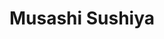 ---
layout: place
title: "Musashi Sushiya"
permalink: /california/lake-forest/musashi-sushiya.html
stateAbbr: CA
stateName: California
cityName: Lake Forest
seo:
  name: "Musashi Sushiya"
  type: Restaurant
  links: http://www.musashisushiya.com/
description: "Dimly lit Japanese eatery providing creative rolls & sushi plus a happy hour in relaxed environs. Looking for sushi in Lake Forest, California? Check out Mus..."
place_id: ChIJw1192Pvo3IARPVqFayAZ19k
photos:
  - name: >-
      places/ChIJw1192Pvo3IARPVqFayAZ19k/photos/AeeoHcLUn1n-IuI1NiRWRPSIInpHwnxagXEoPeg69pFKSsz3b9_Hxk9dJ1fZ-BJznrd2EyuJh_jZqXwTP31W4kgCrKkA6YUzyhQCxtk9hRDAdgjbPRmALnJBcbSl2W8Ur5OQQPoIqIoDnsO5IJHk8QO-Xi6ODxrM7LxtX7Ywpo_KXMWfNi6Hu4_QBUnRq3Q6ZMIaCgsqc2YkwlhfD7IQOWMLDHv1pVH3xiGvl0jyzsA8hwu1gJOV7HhkjPaNpaQ3xVmIlBsnzGPEmffIgWrEbRwstfBqlAAj0x18v5-8o9uy4JxeGTYPIL2bQyeawSZGijnfK0pKQrpwxsgyiwCesPCT8fSPWL2OuBBeqdXJiWAzOTB42Wb9TGrf6rfnEXojzI0YPzUZkb9cYcctdQcoB7-BSmXS3TfRznBpeOHdDmss4PW0Pw
    widthPx: 4032
    heightPx: 3024
    authorAttributions:
      - displayName: Whistle Honey
        uri: https://maps.google.com/maps/contrib/105438453931540845680
        photoUri: >-
          https://lh3.googleusercontent.com/a/ACg8ocJJ_N0W7HQRr6JRCgHffDuueE6oPMpt6B59ZcWeRvyBkBX2mw=s100-p-k-no-mo
    flagContentUri: >-
      https://www.google.com/local/imagery/report/?cb_client=maps_api_places.places_api&image_key=!1e10!2sCIHM0ogKEICAgIDymr7lAQ&hl=en-US
    googleMapsUri: >-
      https://www.google.com/maps/place//data=!3m4!1e2!3m2!1sCIHM0ogKEICAgIDymr7lAQ!2e10!4m2!3m1!1s0x80dce8fbd87d5dc3:0xd9d719206b855a3d
  - name: >-
      places/ChIJw1192Pvo3IARPVqFayAZ19k/photos/AeeoHcKiWTGfLzifgVixeYewrGQUNXY9P6DLN9IWdIbhUPCNlNAChgKTJmz9WIzDav5axBi0TS2L0qQeFcQhQq8xVVRBsMRHs2x_NcmLodx0O8N194jtr-0UoRWpvvFKjSr1fC0OkRQThOyq5CSvV6aeZQQKg34lUxngn3ijRe3Qat-p0z6J-r5ILAsMeuED65lK6Vp7ZTtndUQEOr_ek1diY6Nn_8YfFtawFI6pIHFn-T6E8qjZh5GJoBenOMVsPC-0ahukIgTK3Hp2OVwh02iHg7K3iMCW3YveEAQctcSEzQR7jg
    widthPx: 4800
    heightPx: 2700
    authorAttributions:
      - displayName: Musashi Sushiya
        uri: https://maps.google.com/maps/contrib/110497963736977325618
        photoUri: >-
          https://lh3.googleusercontent.com/a-/ALV-UjVZW2GLxdTYF4aY9TAKhH-Rr2P0WQDrYfGuug_UWQjDCOf8glY=s100-p-k-no-mo
    flagContentUri: >-
      https://www.google.com/local/imagery/report/?cb_client=maps_api_places.places_api&image_key=!1e10!2sAF1QipPnc9_N2zT-X8P5PJScyjI3suZTtwVvWXns46Ze&hl=en-US
    googleMapsUri: >-
      https://www.google.com/maps/place//data=!3m4!1e2!3m2!1sAF1QipPnc9_N2zT-X8P5PJScyjI3suZTtwVvWXns46Ze!2e10!4m2!3m1!1s0x80dce8fbd87d5dc3:0xd9d719206b855a3d
  - name: >-
      places/ChIJw1192Pvo3IARPVqFayAZ19k/photos/AeeoHcItbjSTt8qebI_GPtM0eQF8nAHSy9busV5Mg49tdUSxfnl9fndg23j3qK1wMzPRJn5FZZaQPEOe817ZtROP0fJZLCzFVt9pZVzRRVctL2kRgIzB3_2QdbtJhCPSNPr_0TckuHktrUgEIXAvBZC_ng0KcWZjeFvn6xyszpUSShcvEWmy6VNwjFnz0TOecnADmYUXR-ROfuMn1K9si4qe04Qe4IVf6n8QCKmGZDFG-43T0YWuMo21ibpqIg2mKeM2EzfLYy13uMowBH8fXk8yb7y5Y1zfIEI8YEEpudwiIbzEVA
    widthPx: 4800
    heightPx: 2983
    authorAttributions:
      - displayName: Musashi Sushiya
        uri: https://maps.google.com/maps/contrib/110497963736977325618
        photoUri: >-
          https://lh3.googleusercontent.com/a-/ALV-UjVZW2GLxdTYF4aY9TAKhH-Rr2P0WQDrYfGuug_UWQjDCOf8glY=s100-p-k-no-mo
    flagContentUri: >-
      https://www.google.com/local/imagery/report/?cb_client=maps_api_places.places_api&image_key=!1e10!2sAF1QipNC0OTZGlJttgNltj-t6_2n-pDu3zxmsppb5Z3j&hl=en-US
    googleMapsUri: >-
      https://www.google.com/maps/place//data=!3m4!1e2!3m2!1sAF1QipNC0OTZGlJttgNltj-t6_2n-pDu3zxmsppb5Z3j!2e10!4m2!3m1!1s0x80dce8fbd87d5dc3:0xd9d719206b855a3d
  - name: >-
      places/ChIJw1192Pvo3IARPVqFayAZ19k/photos/AeeoHcJmsSoE4itVy0zsB6pgOcWtRID6GPxOD2r2GchBuzYXTb096jMItX7nBm4VPSMB3HSd46piM5SZIUQbZtu7h3MFHEtGOVJtUsMxAZaDPe8HfqRovmma91GNgO-g9Cqx3-kaFmlsOhRKO_W19_TTYl4FMsxCtcGOP4_QOBq8tntteXqi5JyDtyJ3L2m9jSlgvjubw25_-4HiiV7KpLI5FQLinjCVx0twF-8iGHZ0PhTqKLfSJ2zvtNGWPgnhw7AXhDR-IdWKUjnHBI1zsnYeumYaGkCu0rv2-SPjr28n2n3epe9NRZPVqL9qaMpwFCN1IzDOWhj8786KtQscbGkFg_Pv6FPRAXUEDLWVfBv5CMADPo015s-Fh9G-5fd29B4_hpgeAwNpwYmTD-CtaECOQRMbneEbc5BdYFCitEUbVNojYH3f
    widthPx: 3600
    heightPx: 4800
    authorAttributions:
      - displayName: Elizabeth Burgi
        uri: https://maps.google.com/maps/contrib/104883169874035778197
        photoUri: >-
          https://lh3.googleusercontent.com/a-/ALV-UjVYsoCHhDh9dL4caJnz6ddOmMdxGgIaj5VlLYtQy2SqJ0VWt8rd=s100-p-k-no-mo
    flagContentUri: >-
      https://www.google.com/local/imagery/report/?cb_client=maps_api_places.places_api&image_key=!1e10!2sCIHM0ogKEICAgMCwz6GoywE&hl=en-US
    googleMapsUri: >-
      https://www.google.com/maps/place//data=!3m4!1e2!3m2!1sCIHM0ogKEICAgMCwz6GoywE!2e10!4m2!3m1!1s0x80dce8fbd87d5dc3:0xd9d719206b855a3d
  - name: >-
      places/ChIJw1192Pvo3IARPVqFayAZ19k/photos/AeeoHcL4k-m85YxnqIbpM7P3VrRYdL9V8jHH9Z8EUms7K2wPYshNFNjIwfapJGlPAxRAIg8DU_OGrPzOkWnLfa6y6oqDTKl1z9fYYJoa95YIO1Q-b1HwbM7X4iDNLNfh8L2Dt0gBwk9gksFw0yAcPTm5yQA5z5HhNGg3Y6671S_hLCOaZlhc9BtqqANJoO9ztD6Fgjfbvx8TKfrWeYe1O7Mp_X2tGOp3pI6w8God6Sue57m58DUApgTpeFSWv0zxjXE20PLp6lcYfhr78I7ngMvr9cykQ9yQJsb8mFB72gARDgK7Jg
    widthPx: 4032
    heightPx: 3024
    authorAttributions:
      - displayName: Musashi Sushiya
        uri: https://maps.google.com/maps/contrib/110497963736977325618
        photoUri: >-
          https://lh3.googleusercontent.com/a-/ALV-UjVZW2GLxdTYF4aY9TAKhH-Rr2P0WQDrYfGuug_UWQjDCOf8glY=s100-p-k-no-mo
    flagContentUri: >-
      https://www.google.com/local/imagery/report/?cb_client=maps_api_places.places_api&image_key=!1e10!2sAF1QipODsGuBRkPEYZiJbpTc-_wwTY0jvoSECH7Q5PYn&hl=en-US
    googleMapsUri: >-
      https://www.google.com/maps/place//data=!3m4!1e2!3m2!1sAF1QipODsGuBRkPEYZiJbpTc-_wwTY0jvoSECH7Q5PYn!2e10!4m2!3m1!1s0x80dce8fbd87d5dc3:0xd9d719206b855a3d
  - name: >-
      places/ChIJw1192Pvo3IARPVqFayAZ19k/photos/AeeoHcJOM9X2lbOtQD9aQmjoEgDDGa5-Oeb2D-H7M5vHaHprUMWAn4WdfGDtpCG-vnallM7L6N5X8RCm8UQQxfYpiyedVaHdCbzbdhWtWCjYyjuYDBPu8CyQIsouh9Gfska0da4r7nactFxsUg-C-NKKId4rw92RDzlLOH7mohLp9Osmj44fIimYd6YQK54dSTT07HkXUFYDApRsoKhEZSgMBuq153nabs52dSw6cBD_GzBvuoFAOtkQZh8t5gDTeIewOFdxoNR7SRGpZtqlSMD8wGK9p-yfMSkfIZFFf-Q3BbSeTjNQdRl-aFndE1zbc77g7R26zyURWXxlD2X-j21Nwiv3xCZefE8M1o0W4PzPbdJ8pfmHkjPsPKCZhRDVCnkxuqfBn4QDjL6ht9VgV4_nKTkXjli1KcY0yVJCqwgU8CGEsv4
    widthPx: 3024
    heightPx: 4032
    authorAttributions:
      - displayName: Ucha Perri
        uri: https://maps.google.com/maps/contrib/110187277581304946496
        photoUri: >-
          https://lh3.googleusercontent.com/a-/ALV-UjVdJ3qaV02W4nucgq5wMN5bY0uokyOFZw2_PqNjxdAUncJ0Ld28=s100-p-k-no-mo
    flagContentUri: >-
      https://www.google.com/local/imagery/report/?cb_client=maps_api_places.places_api&image_key=!1e10!2sCIHM0ogKEICAgID67LPRzgE&hl=en-US
    googleMapsUri: >-
      https://www.google.com/maps/place//data=!3m4!1e2!3m2!1sCIHM0ogKEICAgID67LPRzgE!2e10!4m2!3m1!1s0x80dce8fbd87d5dc3:0xd9d719206b855a3d
  - name: >-
      places/ChIJw1192Pvo3IARPVqFayAZ19k/photos/AeeoHcLK75Qba0tsdZsOwmwVuDcFsODwPY0Hywjna_V_GExHHx74dKnJVIdR7pYyyxqmmzRKYJXYCt0WTREggDDMegG1pNfAiPO-iPflvsk25RSNOCPtor4sRGiDtAplPcYIcNEAlYy2i8KWhztSfHI6urA0VR87lsG2SRRuXIYMTV8vxjymRvRPXpPuOBIhlRmJZkypOYf3uKB6m7U9DJ3v5jiTvqzkQSx_nUtB6keIBCx0f8YlKb30iPV5nqHDJLfqzMb_THYbu_v2dk27iJ-AXeEVBQKNur3jL4fECFw6onR6NAVr2N4lv3MiU-FQOGOOUC5quVyMvzYGFLt5Bmu9WqQAo_3SeCUpP8hYFJ7djF026Fw8aodLc5397VXsHEzHppQ9kCAci-F3CihePJA4HvByI7P7LAWHDbwPtsc461hmIQ
    widthPx: 1000
    heightPx: 666
    authorAttributions:
      - displayName: Vincent Steele
        uri: https://maps.google.com/maps/contrib/109210601166753581170
        photoUri: >-
          https://lh3.googleusercontent.com/a-/ALV-UjXDiIYtxCac3HYUl8y5taC2HmYPnp8nJeHbeEAxmqlP1XEY7gI=s100-p-k-no-mo
    flagContentUri: >-
      https://www.google.com/local/imagery/report/?cb_client=maps_api_places.places_api&image_key=!1e10!2sCIHM0ogKEICAgICKh7vPYw&hl=en-US
    googleMapsUri: >-
      https://www.google.com/maps/place//data=!3m4!1e2!3m2!1sCIHM0ogKEICAgICKh7vPYw!2e10!4m2!3m1!1s0x80dce8fbd87d5dc3:0xd9d719206b855a3d
  - name: >-
      places/ChIJw1192Pvo3IARPVqFayAZ19k/photos/AeeoHcKIxe_2kVVOXWxEkIMiQBEGUU2XeD362-xBWqW4mvSCht7adx3Qx8oQxjBWQtjTBuxjRm47lC1lwW_Z3uWesewdbnZBWDwz4yg0RXjb-rs6ztIvzJ3_NL6pW4ussnJz0mcU4FDchOiWw9koQJw6qO6zEmxgjgyotMyHEyhdRqwAPpaB55eDwuauH1HAbMEt6b82f1JomtM4KaDY4l-9yWzpMCANP2UxcqXthJ0bfvaQlXT9jwJgSScWKHwuRin8NtKkpydaHeYIovoj6-5V5upKnZnOgjK985XYiFTGxiHlCg
    widthPx: 4800
    heightPx: 3200
    authorAttributions:
      - displayName: Musashi Sushiya
        uri: https://maps.google.com/maps/contrib/110497963736977325618
        photoUri: >-
          https://lh3.googleusercontent.com/a-/ALV-UjVZW2GLxdTYF4aY9TAKhH-Rr2P0WQDrYfGuug_UWQjDCOf8glY=s100-p-k-no-mo
    flagContentUri: >-
      https://www.google.com/local/imagery/report/?cb_client=maps_api_places.places_api&image_key=!1e10!2sAF1QipPiA5_6B5a1a5H2YYtMpZaQukXZWzqqQl-bSF3r&hl=en-US
    googleMapsUri: >-
      https://www.google.com/maps/place//data=!3m4!1e2!3m2!1sAF1QipPiA5_6B5a1a5H2YYtMpZaQukXZWzqqQl-bSF3r!2e10!4m2!3m1!1s0x80dce8fbd87d5dc3:0xd9d719206b855a3d
  - name: >-
      places/ChIJw1192Pvo3IARPVqFayAZ19k/photos/AeeoHcLtubEBjB4mc0y3IK3Vig_MoB2tA8CD5EkPtt9vioIAVSIBWxbk6zegYOqrxJ38Mc5tHrnb6J9YHTHHaDYs229Wjdd5R2v8kfDyhFJsDt11DzpFoHZ26miE2hVDNGIJ3BTPYKjzuTQCdU2w5UlA4FEiGVl7haD1RV-37ReX4dBgxfCzgUYSczsHfb3xUnC9iEMg2JuMDrXOAsSptUUG_4I9MoTWTWlm20Y-8XytCmZUKtXvnmrB201iEqVQJZm6ZvPLTOJZVIkluJwOPxDsxOXivqZkfpcgCcTj8AUv8_oOazfAZAgfmqklFSVe1AXiFKw4GJ3R1orEKwS0MAu7cXNfzjbyOd_yvvDzYKTWlZaVrxWPKLp0L1cY2WOG-K0H_i0IGg3sWBcWVEPDg_ZoKDy9FXIq8SX5s-kBRZ8Al5E
    widthPx: 3984
    heightPx: 2988
    authorAttributions:
      - displayName: Pauline L-C
        uri: https://maps.google.com/maps/contrib/100987156485272304309
        photoUri: >-
          https://lh3.googleusercontent.com/a-/ALV-UjWQWhWktiykx87vMMorjMm4mQY03Xcan-uu30xltIqd-S303H-YZA=s100-p-k-no-mo
    flagContentUri: >-
      https://www.google.com/local/imagery/report/?cb_client=maps_api_places.places_api&image_key=!1e10!2sCIHM0ogKEICAgID4i6vBCg&hl=en-US
    googleMapsUri: >-
      https://www.google.com/maps/place//data=!3m4!1e2!3m2!1sCIHM0ogKEICAgID4i6vBCg!2e10!4m2!3m1!1s0x80dce8fbd87d5dc3:0xd9d719206b855a3d
  - name: >-
      places/ChIJw1192Pvo3IARPVqFayAZ19k/photos/AeeoHcICz1Aa363KT3VDfyrJdRE-VYz3gblmnJhB3KyCFJhCprVEZGlWI1Qu0HJSlehMSMpHCEqsgceiCvotr7dwNEAh0fr6LxBFeCbYeSgjaAPz1r5fr1APCAR2XKpqWAyyi0Q0U4et06qFN4ZVddthu9y1jE9QpARQXdy2fMJ-1eW0YfKBNuqR8CsyJKGu9UdMzBi04a9iPhwvoXg9VyNJjnPcdkWAP4eAFsJz5GI3szpuPTK3Jzgchsh6W9Q_qL3x6xE9eVjS5emm6-WRwhPlLFCQT4j1PjTrI8-a_voyX_EgfkD8WhoEu1VsRUg0kaBtg5Eb8UMvJEpuJif08LSYCkZ0B9djQkgOORMSC39eUWVFQ1f5GW9-0I_UyjXg_5wRkLhbbcSISLA8geossf4D4fhAuM6HT5wAIEJt-2VB1jw
    widthPx: 4656
    heightPx: 2218
    authorAttributions:
      - displayName: Linda Hainsworth
        uri: https://maps.google.com/maps/contrib/115486623343816079606
        photoUri: >-
          https://lh3.googleusercontent.com/a-/ALV-UjVu231Rgr1GfPkqbONoWASeb5EkakoUjeW4INFmExpkC4J8yJmo3Q=s100-p-k-no-mo
    flagContentUri: >-
      https://www.google.com/local/imagery/report/?cb_client=maps_api_places.places_api&image_key=!1e10!2sCIHM0ogKEICAgICMuMzXbQ&hl=en-US
    googleMapsUri: >-
      https://www.google.com/maps/place//data=!3m4!1e2!3m2!1sCIHM0ogKEICAgICMuMzXbQ!2e10!4m2!3m1!1s0x80dce8fbd87d5dc3:0xd9d719206b855a3d
address: '23532 El Toro Rd Suite #18, Lake Forest, CA 92630, USA'
street: '23532 El Toro Rd Suite #18'
city: Lake Forest
state: CA
zip: '92630'
country: USA
neighborhood: null
latitude: '33.620144'
longitude: '-117.698815'
accessibility_options:
  wheelchairAccessibleParking: true
  wheelchairAccessibleEntrance: true
  wheelchairAccessibleRestroom: true
  wheelchairAccessibleSeating: true
business_status: OPERATIONAL
name: Musashi Sushiya
google_maps_links:
  directionsUri: >-
    https://www.google.com/maps/dir//''/data=!4m7!4m6!1m1!4e2!1m2!1m1!1s0x80dce8fbd87d5dc3:0xd9d719206b855a3d!3e0
  placeUri: https://maps.google.com/?cid=15697042653256702525
  writeAReviewUri: >-
    https://www.google.com/maps/place//data=!4m3!3m2!1s0x80dce8fbd87d5dc3:0xd9d719206b855a3d!12e1
  reviewsUri: >-
    https://www.google.com/maps/place//data=!4m4!3m3!1s0x80dce8fbd87d5dc3:0xd9d719206b855a3d!9m1!1b1
  photosUri: >-
    https://www.google.com/maps/place//data=!4m3!3m2!1s0x80dce8fbd87d5dc3:0xd9d719206b855a3d!10e5
primary_type: Sushi Restaurant
opening_hours:
  regular: null
  current: null
secondary_opening_hours:
  regular:
    weekdayDescriptions: null
    type: null
  current:
    weekdayDescriptions: null
    type: null
phone: (949) 699-2580
price_level: PRICE_LEVEL_MODERATE
price_range: $20 &ndash; $30
rating: '4.2'
rating_count: 359
website: http://www.musashisushiya.com/
reviews:
  - name: >-
      places/ChIJw1192Pvo3IARPVqFayAZ19k/reviews/ChZDSUhNMG9nS0VJQ0FnTUNBX0wydU93EAE
    relativePublishTimeDescription: 2 months ago
    rating: 5
    text:
      text: >-
        I recently had the pleasure of dining at this amazing sushi restaurant,
        and I must say, it exceeded all my expectations! The quality of the fish
        was incredibly fresh, the flavors were perfectly balanced, and every
        bite was a true delight. The presentation of the dishes was absolutely
        beautiful, showcasing the chef’s attention to detail.


        The service was outstanding—friendly, attentive, and efficient. The
        ambiance was warm and inviting, making the whole dining experience even
        more enjoyable. Whether you’re a sushi lover or trying it for the first
        time, this place is a must-visit. I can’t wait to come back and enjoy
        more of their delicious creations!
      languageCode: en
    originalText:
      text: >-
        I recently had the pleasure of dining at this amazing sushi restaurant,
        and I must say, it exceeded all my expectations! The quality of the fish
        was incredibly fresh, the flavors were perfectly balanced, and every
        bite was a true delight. The presentation of the dishes was absolutely
        beautiful, showcasing the chef’s attention to detail.


        The service was outstanding—friendly, attentive, and efficient. The
        ambiance was warm and inviting, making the whole dining experience even
        more enjoyable. Whether you’re a sushi lover or trying it for the first
        time, this place is a must-visit. I can’t wait to come back and enjoy
        more of their delicious creations!
      languageCode: en
    authorAttribution:
      displayName: Par Mo
      uri: https://www.google.com/maps/contrib/107540607557411468400/reviews
      photoUri: >-
        https://lh3.googleusercontent.com/a/ACg8ocKU3GL2MFH8unIOZWQWEu3yBLU5MTkBhC-txcyFI3VgHASEuw=s128-c0x00000000-cc-rp-mo-ba4
    publishTime: '2025-01-30T08:13:37.361041Z'
    flagContentUri: >-
      https://www.google.com/local/review/rap/report?postId=ChZDSUhNMG9nS0VJQ0FnTUNBX0wydU93EAE&d=17924085&t=1
    googleMapsUri: >-
      https://www.google.com/maps/reviews/data=!4m6!14m5!1m4!2m3!1sChZDSUhNMG9nS0VJQ0FnTUNBX0wydU93EAE!2m1!1s0x80dce8fbd87d5dc3:0xd9d719206b855a3d
  - name: >-
      places/ChIJw1192Pvo3IARPVqFayAZ19k/reviews/ChZDSUhNMG9nS0VJQ0FnTUN3ejZHb0N3EAE
    relativePublishTimeDescription: 3 weeks ago
    rating: 5
    text:
      text: >-
        This place is really good. Great atmosphere and the sushi was delicious.
        I loved the ABC roll.
      languageCode: en
    originalText:
      text: >-
        This place is really good. Great atmosphere and the sushi was delicious.
        I loved the ABC roll.
      languageCode: en
    authorAttribution:
      displayName: Elizabeth Burgi
      uri: https://www.google.com/maps/contrib/104883169874035778197/reviews
      photoUri: >-
        https://lh3.googleusercontent.com/a-/ALV-UjVYsoCHhDh9dL4caJnz6ddOmMdxGgIaj5VlLYtQy2SqJ0VWt8rd=s128-c0x00000000-cc-rp-mo-ba5
    publishTime: '2025-03-22T03:05:03.232008Z'
    flagContentUri: >-
      https://www.google.com/local/review/rap/report?postId=ChZDSUhNMG9nS0VJQ0FnTUN3ejZHb0N3EAE&d=17924085&t=1
    googleMapsUri: >-
      https://www.google.com/maps/reviews/data=!4m6!14m5!1m4!2m3!1sChZDSUhNMG9nS0VJQ0FnTUN3ejZHb0N3EAE!2m1!1s0x80dce8fbd87d5dc3:0xd9d719206b855a3d
  - name: >-
      places/ChIJw1192Pvo3IARPVqFayAZ19k/reviews/ChZDSUhNMG9nS0VJQ0FnSUNpX0x1ZVp3EAE
    relativePublishTimeDescription: 4 years ago
    rating: 5
    text:
      text: >-
        My wife and I have been going to Musashi Sushiya for a couple years now
        and have always loved this place.  I am extremely critical when it come
        to sushi and they never disappoint.


        This place has been here for quite some time, my wife and I recently
        decided to drop by after Going to El Toro Meat Market. Wow, I cannot
        believe it took us so many years to find this place, it is a hidden
        Gem!  The staff is friendly, and Sushi Chefs are great, and the Sushi is
        beyond excellent!
      languageCode: en
    originalText:
      text: >-
        My wife and I have been going to Musashi Sushiya for a couple years now
        and have always loved this place.  I am extremely critical when it come
        to sushi and they never disappoint.


        This place has been here for quite some time, my wife and I recently
        decided to drop by after Going to El Toro Meat Market. Wow, I cannot
        believe it took us so many years to find this place, it is a hidden
        Gem!  The staff is friendly, and Sushi Chefs are great, and the Sushi is
        beyond excellent!
      languageCode: en
    authorAttribution:
      displayName: Richard Calkins
      uri: https://www.google.com/maps/contrib/103551642884526041823/reviews
      photoUri: >-
        https://lh3.googleusercontent.com/a-/ALV-UjXLJG-B46bsfbBPpI8B1fBLtflWVOeTicZzxnhHSfrfXZv-kMF6=s128-c0x00000000-cc-rp-mo-ba4
    publishTime: '2020-10-25T16:14:49.250182Z'
    flagContentUri: >-
      https://www.google.com/local/review/rap/report?postId=ChZDSUhNMG9nS0VJQ0FnSUNpX0x1ZVp3EAE&d=17924085&t=1
    googleMapsUri: >-
      https://www.google.com/maps/reviews/data=!4m6!14m5!1m4!2m3!1sChZDSUhNMG9nS0VJQ0FnSUNpX0x1ZVp3EAE!2m1!1s0x80dce8fbd87d5dc3:0xd9d719206b855a3d
  - name: >-
      places/ChIJw1192Pvo3IARPVqFayAZ19k/reviews/ChZDSUhNMG9nS0VJQ0FnSUNubGVlWlZnEAE
    relativePublishTimeDescription: 6 months ago
    rating: 5
    text:
      text: >-
        Outstanding Japanese food and exceptional service and ambiance.

        You can’t go wrong and you will classify this restaurant as a DR (Do
        Return)

        We certainly do

        There are many choices that you can make to spend your hard earned money
        these days and many vying for your patronage.  This restaurant has the
        best of all worlds.  The pleasant atmosphere and the superb cuisine will
        always keep you coming back for more.  We have never had a bad meal or
        unpleasant experience.  We heartily recommend that you find out for
        yourselves too. Ask for Oliver and Grace when you come in.  They will
        take good care of you.  Frank and Rhoda Mission Viejo CA
      languageCode: en
    originalText:
      text: >-
        Outstanding Japanese food and exceptional service and ambiance.

        You can’t go wrong and you will classify this restaurant as a DR (Do
        Return)

        We certainly do

        There are many choices that you can make to spend your hard earned money
        these days and many vying for your patronage.  This restaurant has the
        best of all worlds.  The pleasant atmosphere and the superb cuisine will
        always keep you coming back for more.  We have never had a bad meal or
        unpleasant experience.  We heartily recommend that you find out for
        yourselves too. Ask for Oliver and Grace when you come in.  They will
        take good care of you.  Frank and Rhoda Mission Viejo CA
      languageCode: en
    authorAttribution:
      displayName: Rodora Helring
      uri: https://www.google.com/maps/contrib/116708098470381722048/reviews
      photoUri: >-
        https://lh3.googleusercontent.com/a-/ALV-UjV_OhBHxfid_XBJTqEZG9RLBQ6a90KIUBlXo6RKRU_c1v106s59tw=s128-c0x00000000-cc-rp-mo
    publishTime: '2024-09-28T05:25:36.520821Z'
    flagContentUri: >-
      https://www.google.com/local/review/rap/report?postId=ChZDSUhNMG9nS0VJQ0FnSUNubGVlWlZnEAE&d=17924085&t=1
    googleMapsUri: >-
      https://www.google.com/maps/reviews/data=!4m6!14m5!1m4!2m3!1sChZDSUhNMG9nS0VJQ0FnSUNubGVlWlZnEAE!2m1!1s0x80dce8fbd87d5dc3:0xd9d719206b855a3d
  - name: >-
      places/ChIJw1192Pvo3IARPVqFayAZ19k/reviews/ChZDSUhNMG9nS0VJQ0FnSUNQcTh5eVRBEAE
    relativePublishTimeDescription: 4 months ago
    rating: 5
    text:
      text: >-
        Great food and nice workers. I've been coming here for almost a year,
        it's usually my go-to sushi place. I especially love the heart attack
        roll.

        Would highly recommend , I just wish the place had different lighting.
      languageCode: en
    originalText:
      text: >-
        Great food and nice workers. I've been coming here for almost a year,
        it's usually my go-to sushi place. I especially love the heart attack
        roll.

        Would highly recommend , I just wish the place had different lighting.
      languageCode: en
    authorAttribution:
      displayName: maysa
      uri: https://www.google.com/maps/contrib/102897074203911497489/reviews
      photoUri: >-
        https://lh3.googleusercontent.com/a/ACg8ocIP1qrfV_uqf0jCmySeNtQBGBzNZ2QLEIPtDFQyr2lNqcQcYOE=s128-c0x00000000-cc-rp-mo-ba3
    publishTime: '2024-11-28T03:26:56.060686Z'
    flagContentUri: >-
      https://www.google.com/local/review/rap/report?postId=ChZDSUhNMG9nS0VJQ0FnSUNQcTh5eVRBEAE&d=17924085&t=1
    googleMapsUri: >-
      https://www.google.com/maps/reviews/data=!4m6!14m5!1m4!2m3!1sChZDSUhNMG9nS0VJQ0FnSUNQcTh5eVRBEAE!2m1!1s0x80dce8fbd87d5dc3:0xd9d719206b855a3d
parking_options:
  freeParkingLot: true
  freeStreetParking: true
  valetParking: false
payment_options:
  acceptsCreditCards: true
  acceptsDebitCards: true
  acceptsCashOnly: false
allow_dogs: null
curbside_pickup: null
delivery: true
dine_in: true
good_for_children: true
good_for_groups: true
good_for_sports: null
live_music: false
menu_for_children: true
outdoor_seating: null
reservable: true
restroom: true
serves_beer: true
serves_breakfast: false
serves_brunch: null
serves_cocktails: true
serves_coffee: null
serves_dinner: true
serves_dessert: true
serves_lunch: true
serves_vegetarian_food: null
serves_wine: true
takeout: true
summary: >-
  Dimly lit Japanese eatery providing creative rolls & sushi plus a happy hour
  in relaxed environs.

---